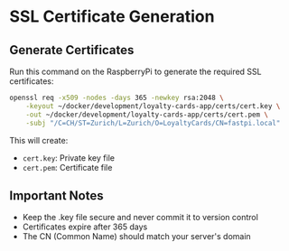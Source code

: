 # SSL Certificate Generation

## Generate Certificates
Run this command on the RaspberryPi to generate the required SSL certificates:

```bash
openssl req -x509 -nodes -days 365 -newkey rsa:2048 \
    -keyout ~/docker/development/loyalty-cards-app/certs/cert.key \
    -out ~/docker/development/loyalty-cards-app/certs/cert.pem \
    -subj "/C=CH/ST=Zurich/L=Zurich/O=LoyaltyCards/CN=fastpi.local"
```

This will create:
- `cert.key`: Private key file
- `cert.pem`: Certificate file

## Important Notes
- Keep the .key file secure and never commit it to version control
- Certificates expire after 365 days
- The CN (Common Name) should match your server's domain